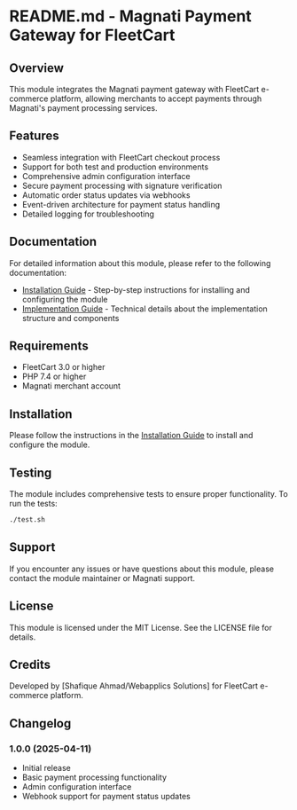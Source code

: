 # README.md - Magnati Payment Gateway for FleetCart

## Overview

This module integrates the Magnati payment gateway with FleetCart e-commerce platform, allowing merchants to accept payments through Magnati's payment processing services.

## Features

- Seamless integration with FleetCart checkout process
- Support for both test and production environments
- Comprehensive admin configuration interface
- Secure payment processing with signature verification
- Automatic order status updates via webhooks
- Event-driven architecture for payment status handling
- Detailed logging for troubleshooting

## Documentation

For detailed information about this module, please refer to the following documentation:

- [Installation Guide](/docs/installation_guide.md) - Step-by-step instructions for installing and configuring the module
- [Implementation Guide](/docs/implementation_guide.md) - Technical details about the implementation structure and components

## Requirements

- FleetCart 3.0 or higher
- PHP 7.4 or higher
- Magnati merchant account

## Installation

Please follow the instructions in the [Installation Guide](./documentation/installation_guide.md) to install and configure the module.

## Testing

The module includes comprehensive tests to ensure proper functionality. To run the tests:

```bash
./test.sh
```

## Support

If you encounter any issues or have questions about this module, please contact the module maintainer or Magnati support.

## License

This module is licensed under the MIT License. See the LICENSE file for details.

## Credits

Developed by [Shafique Ahmad/Webapplics Solutions] for FleetCart e-commerce platform.

## Changelog

### 1.0.0 (2025-04-11)
- Initial release
- Basic payment processing functionality
- Admin configuration interface
- Webhook support for payment status updates
